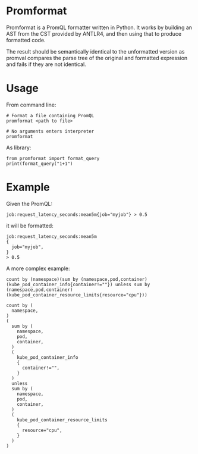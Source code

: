 # Promformat

Promformat is a PromQL formatter written in Python. It works by building an AST from the CST provided by ANTLR4, and then using that to produce formatted code.

The result should be semantically identical to the unformatted version as promval compares the parse tree of the original and formatted expression and fails if they are not identical.

# Usage

From command line:
```text
# Format a file containing PromQL
promformat <path to file>

# No arguments enters interpreter
promformat
```

As library:
```text
from promformat import format_query
print(format_query("1+1")
```

# Example

Given the PromQL:

```
job:request_latency_seconds:mean5m{job="myjob"} > 0.5
```

it will be formatted:

```
job:request_latency_seconds:mean5m
{
  job="myjob",
}
> 0.5
```

A more complex example:
```text
count by (namespace)(sum by (namespace,pod,container)(kube_pod_container_info{container!=""}) unless sum by (namespace,pod,container)(kube_pod_container_resource_limits{resource="cpu"}))
```

```text
count by (
  namespace,
)
(
  sum by (
    namespace,
    pod,
    container,
  )
  (
    kube_pod_container_info
    {
      container!="",
    }
  )
  unless
  sum by (
    namespace,
    pod,
    container,
  )
  (
    kube_pod_container_resource_limits
    {
      resource="cpu",
    }
  )
)
```